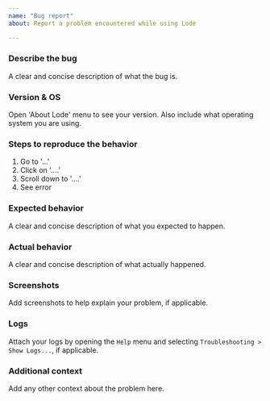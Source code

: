 ```yaml
---
name: "Bug report"
about: Report a problem encountered while using Lode

---
```


### Describe the bug

A clear and concise description of what the bug is.

### Version & OS

Open 'About Lode' menu to see your version. Also include what operating system you are using.

### Steps to reproduce the behavior

1. Go to '...'
2. Click on '....'
3. Scroll down to '....'
4. See error

### Expected behavior

A clear and concise description of what you expected to happen.

### Actual behavior

A clear and concise description of what actually happened.

### Screenshots

Add screenshots to help explain your problem, if applicable.

### Logs

Attach your logs by opening the `Help` menu and selecting `Troubleshooting > Show Logs...`, if applicable.

### Additional context

Add any other context about the problem here.
